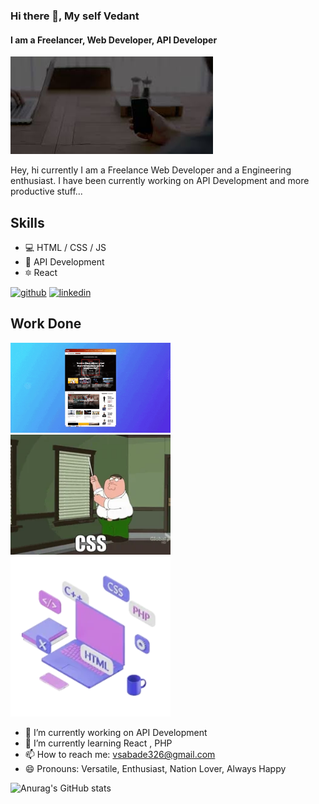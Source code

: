 ### Hi there 👋, My self Vedant
#### I am a Freelancer, Web Developer, API Developer
![I am a Freelancer, Web Developer, API Developer](https://github.com/vedant151/vedant151/blob/main/full_width_banner_gitREADME.jpg)
<!-- (https://www.globetesting.com/wp-content/uploads/2011/10/full_width_banner_laptop.jpg) -->
<!-- (https://photomarksapp.com/blog/wp-content/uploads/2020/07/best-mac-apps-to-reduce-photo-size-1024x683.jpg) -->
<!-- (https://www.push10.com/wp-content/uploads/geneva-gloval-website-hero-design.jpg) -->

<!-- (https://arturssmirnovs.github.io/github-profile-readme-generator/images/banner.png) -->

Hey, hi currently I am a Freelance Web Developer and a Engineering enthusiast. I have been currently working on API Development and more productive stuff...

## Skills 
* 💻 HTML / CSS / JS
* 📳 API Development
* 🔯 React

[<img src='https://cdn.jsdelivr.net/npm/simple-icons@3.0.1/icons/github.svg' alt='github' height='40'>](https://github.com/vedant151)  [<img src='https://cdn.jsdelivr.net/npm/simple-icons@3.0.1/icons/linkedin.svg' alt='linkedin' height='40'>](https://www.linkedin.com/in/vedantsabde/)  

## Work Done
<img src="https://github.com/vedant151/vedant151/blob/main/webdevGIF.gif" width = "256" /> <img src="https://github.com/vedant151/vedant151/blob/main/CSSgif.webp" width = "256" /> <img src="https://github.com/vedant151/vedant151/blob/main/finalgif.webp" width = "256" />

- 🔭 I’m currently working on API Development 
- 🌱 I’m currently learning React , PHP  
- 📫 How to reach me: vsabade326@gmail.com 
- 😄 Pronouns: Versatile, Enthusiast, Nation Lover, Always Happy 

![Anurag's GitHub stats](https://github-readme-stats.vercel.app/api?username=vedant151&show_icons=true&theme=radical)




